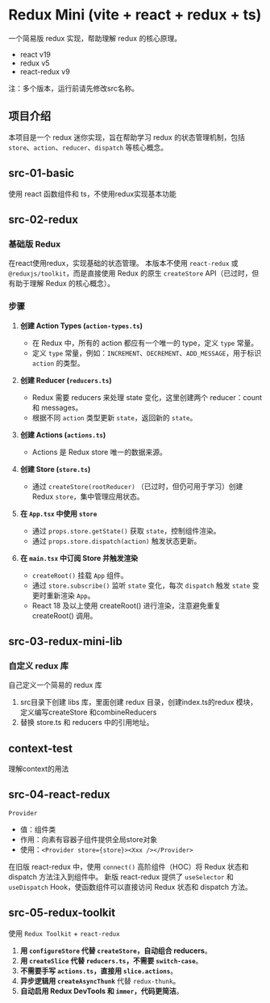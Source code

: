 # Redux Mini (vite + react + redux + ts)

一个简易版 redux 实现，帮助理解 redux 的核心原理。
- react v19
- redux v5
- react-redux v9

注：多个版本，运行前请先修改src名称。

## 项目介绍
本项目是一个 redux 迷你实现，旨在帮助学习 redux 的状态管理机制，包括 `store`、`action`、`reducer`、`dispatch` 等核心概念。


## src-01-basic
使用 react 函数组件和 ts，不使用redux实现基本功能


## src-02-redux 
### 基础版 Redux

在react使用redux，实现基础的状态管理。
本版本不使用 `react-redux` 或 `@reduxjs/toolkit`，而是直接使用 Redux 的原生 `createStore` API（已过时，但有助于理解 Redux 的核心概念）。

### **步骤**

1. **创建 Action Types (`action-types.ts`)**  
   - 在 Redux 中，所有的 action 都应有一个唯一的 type，定义 `type` 常量。
   - 定义 `type` 常量，例如：`INCREMENT`、`DECREMENT`、`ADD_MESSAGE`，用于标识 `action` 的类型。

2. **创建 Reducer (`reducers.ts`)**
    - Redux 需要 reducers 来处理 state 变化，这里创建两个 reducer：count 和 messages。
    - 根据不同 `action` 类型更新 `state`，返回新的 `state`。

3. **创建 Actions (`actions.ts`)**
    - Actions 是 Redux store 唯一的数据来源。

4. **创建 Store (`store.ts`)**
    - 通过 `createStore(rootReducer)` （已过时，但仍可用于学习）创建 Redux `store`，集中管理应用状态。

5. **在 `App.tsx` 中使用 `store`**
    - 通过 `props.store.getState()` 获取 `state`，控制组件渲染。
    - 通过 `props.store.dispatch(action)` 触发状态更新。

6. **在 `main.tsx` 中订阅 Store 并触发渲染**
    - `createRoot()` 挂载 `App` 组件。
    - 通过 `store.subscribe()` 监听 `state` 变化，每次 `dispatch` 触发 `state` 变更时重新渲染 `App`。
    - React 18 及以上使用 createRoot() 进行渲染，注意避免重复 createRoot() 调用。


## src-03-redux-mini-lib
### 自定义 redux 库
自己定义一个简易的 redux 库
1. src目录下创建 libs 库，里面创建 redux 目录，创建index.ts的redux 模块，定义编写createStore 和combineReducers
2. 替换 store.ts 和 reducers 中的引用地址。


## context-test
理解context的用法


## src-04-react-redux
`Provider`
   - 值：组件类
   - 作用：向素有容器子组件提供全局store对象
   - 使用：`<Provider store={store}><Xxx /></Provider>`

在旧版 react-redux 中，使用 `connect()` 高阶组件（HOC）将 Redux 状态和 dispatch 方法注入到组件中。
新版 react-redux 提供了 `useSelector` 和 `useDispatch` Hook，使函数组件可以直接访问 Redux 状态和 dispatch 方法。


## src-05-redux-toolkit
使用 `Redux Toolkit` + `react-redux`

1. **用 `configureStore` 代替 `createStore`，自动组合 reducers**。
2. **用 `createSlice` 代替 `reducers.ts`，不需要 `switch-case`**。
3. **不需要手写 `actions.ts`，直接用 `slice.actions`**。
4. **异步逻辑用 `createAsyncThunk`** 代替 `redux-thunk`。
5. **自动启用 Redux DevTools 和 `immer`，代码更简洁**。
